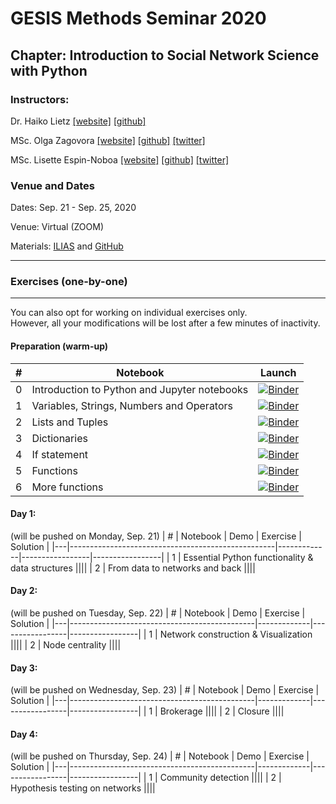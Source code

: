 # GESIS Methods Seminar 2020
## Chapter: Introduction to Social Network Science with Python

### Instructors:
Dr. Haiko Lietz [[website]](https://www.gesis.org/institut/mitarbeiterverzeichnis/person/haiko.lietz) [[github]](https://github.com/haikolietz)

MSc. Olga Zagovora [[website]](https://www.gesis.org/institut/mitarbeiterverzeichnis/person/Olga.Zagovora?no_cache=1) [[github]](https://github.com/zagovora) [[twitter]](https://twitter.com/alenyshkaxx)

MSc. Lisette Espin-Noboa [[website]](https://www.lisetteespin.info) [[github]](https://github.com/lisette-espin) [[twitter]](https://twitter.com/lespin)

### Venue and Dates
Dates: Sep. 21 - Sep. 25, 2020

Venue: Virtual (ZOOM)

Materials: [ILIAS](http://ilias.gesis.org/) and [GitHub](https://github.com/gesiscss/methods_seminar_2020_network_science)

---

### Exercises (one-by-one)

---

You can also opt for working on individual exercises only.\
However, all your modifications will be lost after a few minutes of inactivity.

#### Preparation (warm-up)

| # | Notebook                                     | Launch |
|---|----------------------------------------------|--------|
| 0 | Introduction to Python and Jupyter notebooks | [![Binder](https://notebooks.gesis.org/binder/badge_logo.svg)](https://notebooks.gesis.org/binder/v2/gh/gesiscss/methods_seminar_2020_network_science/master?filepath=code%2F0_preparation%2F00_preparation.ipynb) |
| 1 | Variables, Strings, Numbers and Operators    | [![Binder](https://notebooks.gesis.org/binder/badge_logo.svg)](https://notebooks.gesis.org/binder/v2/gh/gesiscss/methods_seminar_2020_network_science/master?filepath=code%2F0_preparation%2F01_var_string_num.ipynb) |
| 2 | Lists and Tuples                             | [![Binder](https://notebooks.gesis.org/binder/badge_logo.svg)](https://notebooks.gesis.org/binder/v2/gh/gesiscss/methods_seminar_2020_network_science/master?filepath=code%2F0_preparation%2F02_lists_tuples.ipynb) |
| 3 | Dictionaries                                 | [![Binder](https://notebooks.gesis.org/binder/badge_logo.svg)](https://notebooks.gesis.org/binder/v2/gh/gesiscss/methods_seminar_2020_network_science/master?filepath=code%2F0_preparation%2F03_dictionaries.ipynb) |
| 4 | If statement                                 | [![Binder](https://notebooks.gesis.org/binder/badge_logo.svg)](https://notebooks.gesis.org/binder/v2/gh/gesiscss/methods_seminar_2020_network_science/master?filepath=code%2F0_preparation%2F04_if_statements.ipynb) |
| 5 | Functions                                    | [![Binder](https://notebooks.gesis.org/binder/badge_logo.svg)](https://notebooks.gesis.org/binder/v2/gh/gesiscss/methods_seminar_2020_network_science/master?filepath=code%2F0_preparation%2F05_introducing_functions.ipynb) |
| 6 | More functions                               | [![Binder](https://notebooks.gesis.org/binder/badge_logo.svg)](https://notebooks.gesis.org/binder/v2/gh/gesiscss/methods_seminar_2020_network_science/master?filepath=code%2F0_preparation%2F06_more_functions.ipynb) |

####  Day 1:
(will be pushed on Monday, Sep. 21)
| # | Notebook                                          |  Demo |  Exercise |  Solution |
|---|---------------------------------------------------|-------------|-----------------|-----------------|
| 1 | Essential Python functionality & data structures  ||||
| 2 | From data to networks and back                    ||||

####  Day 2:
(will be pushed on Tuesday, Sep. 22)
| # | Notebook                                     |  Demo |  Exercise |  Solution |
|---|----------------------------------------------|-------------|-----------------|-----------------|
| 1 | Network construction & Visualization         ||||
| 2 | Node centrality                              ||||


####  Day 3:
(will be pushed on Wednesday, Sep. 23) 
| # | Notebook                                     |  Demo |  Exercise |  Solution |
|---|----------------------------------------------|-------------|-----------------|-----------------|
| 1 | Brokerage                                    ||||
| 2 | Closure                                      ||||

####  Day 4:
(will be pushed on Thursday, Sep. 24)
| # | Notebook                                     |  Demo |  Exercise |  Solution |
|---|----------------------------------------------|-------------|-----------------|-----------------|
| 1 | Community detection                          ||||
| 2 | Hypothesis testing on networks               ||||
